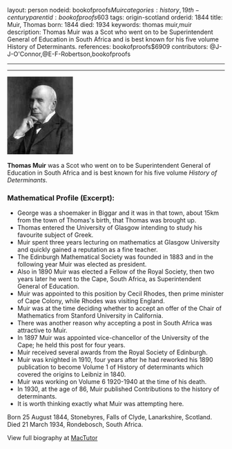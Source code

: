 layout: person
nodeid: bookofproofs$Muir
categories: history,19th-century
parentid: bookofproofs$603
tags: origin-scotland
orderid: 1844
title: Muir, Thomas
born: 1844
died: 1934
keywords: thomas muir,muir
description: Thomas Muir was a Scot who went on to be Superintendent General of Education in South Africa and is best known for his five volume History of Determinants.
references: bookofproofs$6909
contributors: @J-J-O'Connor,@E-F-Robertson,bookofproofs

---



---

![Muir.jpg](https://github.com/bookofproofs/bookofproofs.github.io/blob/main/_sources/_assets/images/portraits/Muir.jpg?raw=true)

**Thomas Muir** was a Scot who went on to be Superintendent General of Education in South Africa and  is best known for his five volume _History of Determinants_.

### Mathematical Profile (Excerpt):
* George was a shoemaker in Biggar and it was in that town, about 15km from the town of Thomas's birth, that Thomas was brought up.
* Thomas entered the University of Glasgow intending to study his favourite subject of Greek.
* Muir spent three years lecturing on mathematics at Glasgow University and quickly gained a reputation as a fine teacher.
* The Edinburgh Mathematical Society was founded in 1883 and in the following year Muir was elected as president.
* Also in 1890 Muir was elected a Fellow of the Royal Society, then two years later he went to the Cape, South Africa, as Superintendent General of Education.
* Muir was appointed to this position by Cecil Rhodes, then prime minister of Cape Colony, while Rhodes was visiting England.
* Muir was at the time deciding whether to accept an offer of the Chair of Mathematics from Stanford University in California.
* There was another reason why accepting a post in South Africa was attractive to Muir.
* In 1897 Muir was appointed vice-chancellor of the University of the Cape; he held this post for four years.
* Muir received several awards from the Royal Society of Edinburgh.
* Muir was knighted in 1910, four years after he had reworked his 1890 publication to become Volume 1 of History of determinants which covered the origins to Leibniz in 1840.
* Muir was working on Volume 6 1920-1940 at the time of his death.
* In 1930, at the age of 86, Muir published Contributions to the history of determinants.
* It is worth thinking exactly what Muir was attempting here.

Born 25 August 1844, Stonebyres, Falls of Clyde, Lanarkshire, Scotland. Died 21 March 1934, Rondebosch, South Africa.

View full biography at [MacTutor](https://mathshistory.st-andrews.ac.uk/Biographies/Muir/)

